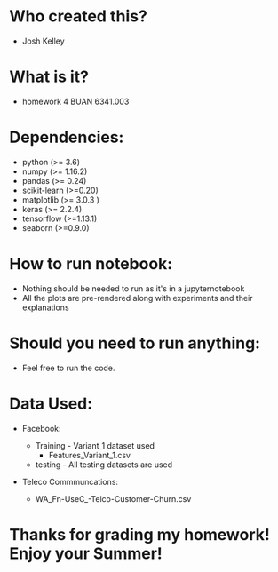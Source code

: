 # Who created this?
 - Josh Kelley


# What is it?
- homework 4 BUAN 6341.003


# Dependencies:
- python (>= 3.6)
- numpy (>= 1.16.2)
- pandas (>= 0.24)
- scikit-learn (>=0.20) 
- matplotlib (>= 3.0.3 )
- keras (>= 2.2.4)
- tensorflow (>=1.13.1)
- seaborn (>=0.9.0)


# How to run notebook:
- Nothing should be needed to run as it's in a jupyternotebook
- All the plots are pre-rendered along with experiments and their explanations


# Should you need to run anything:
- Feel free to run the code.
 

# Data Used:
 - Facebook:
     - Training - Variant_1 dataset used
          - Features_Variant_1.csv
     - testing - All testing datasets are used
    
 - Teleco Commmuncations:
     - WA_Fn-UseC_-Telco-Customer-Churn.csv
     
# Thanks for grading my homework! Enjoy your Summer!